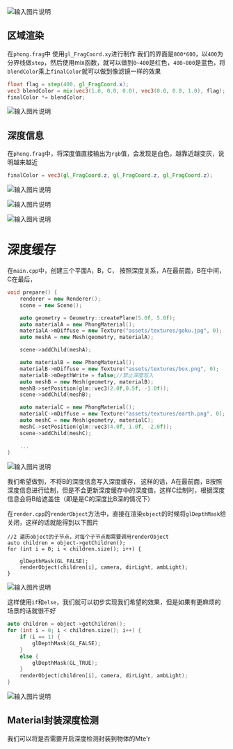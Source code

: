 
![输入图片说明](/imgs/2025-02-07/mYZFYCynhkJKZC2u.png)

## 区域渲染
在`phong.frag`中
使用`gl_FragCoord.xy`进行制作
我们的界面是`800*600`，以`400`为分界线做`step`，然后使用mix函数，就可以做到`0~400`是红色，`400~800`是蓝色，将`blendColor`乘上`finalColor`就可以做到像滤镜一样的效果
```glsl
float flag = step(400, gl_FragCoord.x);
vec3 blendColor = mix(vec3(1.0, 0.0, 0.0), vec3(0.0, 0.0, 1.0), flag);
finalColor *= blendColor;
```

![输入图片说明](/imgs/2025-02-07/feYWhxJJzh5MgNKj.png)

## 深度信息
在`phong.frag`中，将深度值直接输出为`rgb`值，会发现是白色，越靠近越变灰，说明越来越近
```glsl
finalColor = vec3(gl_FragCoord.z, gl_FragCoord.z, gl_FragCoord.z);
```
![输入图片说明](/imgs/2025-02-07/xzX9XWVoHNZK55am.png)

![输入图片说明](/imgs/2025-02-07/EkaWMb5RGmSmpcEt.png)

![输入图片说明](/imgs/2025-02-07/0sX9EIjBcaFkters.png)

# 深度缓存
在`main.cpp`中，创建三个平面A，B，C，
按照深度关系，A在最前面，B在中间，C在最后，
```cpp
void prepare() {
	renderer = new Renderer();
	scene = new Scene();

	auto geometry = Geometry::createPlane(5.0f, 5.0f);
	auto materialA = new PhongMaterial();
	materialA->mDiffuse = new Texture("assets/textures/goku.jpg", 0);
	auto meshA = new Mesh(geometry, materialA);

	scene->addChild(meshA);

	auto materialB = new PhongMaterial();
	materialB->mDiffuse = new Texture("assets/textures/box.png", 0);
	materialB->mDepthWrite = false;//禁止深度写入
	auto meshB = new Mesh(geometry, materialB);
	meshB->setPosition(glm::vec3(2.0f,0.5f, -1.0f));
	scene->addChild(meshB);

	auto materialC = new PhongMaterial();
	materialC->mDiffuse = new Texture("assets/textures/earth.png", 0);
	auto meshC = new Mesh(geometry, materialC);
	meshC->setPosition(glm::vec3(4.0f, 1.0f, -2.0f));
	scene->addChild(meshC);
	
	...
}
```

![输入图片说明](/imgs/2025-02-07/jmTRbKPmVBWo0iCH.png)

我们希望做到，不将B的深度信息写入深度缓存，
这样的话，A在最前面，B按照深度信息进行绘制，但是不会更新深度缓存中的深度值，这样C绘制时，根据深度信息会将B给遮盖住（即是是C的深度比B深的情况下）

在`render.cpp`的`renderObject`方法中，直接在渲染`object`的时候将`glDepthMask`给关闭，这样的话就能得到以下图片
```
//2 遍历object的子节点，对每个子节点都需要调用renderObject
auto children = object->getChildren();
for (int i = 0; i < children.size(); i++) {
	
	glDepthMask(GL_FALSE);
	renderObject(children[i], camera, dirLight, ambLight);
}
```

![输入图片说明](/imgs/2025-02-07/yRnKTj4Lxmcw9MpW.png)

这样使用`if`和`else`，我们就可以初步实现我们希望的效果，但是如果有更麻烦的场景的话就很不好
```cpp
auto children = object->getChildren();
for (int i = 0; i < children.size(); i++) {
	if (i == 1) {
		glDepthMask(GL_FALSE);
	}
	else {
		glDepthMask(GL_TRUE);
	}
	renderObject(children[i], camera, dirLight, ambLight);
}
```

![输入图片说明](/imgs/2025-02-07/EE5zCpSI6twwLCnR.png)

## Material封装深度检测
我们可以将是否需要开启深度检测封装到物体的Mte'r
<!--stackedit_data:
eyJoaXN0b3J5IjpbLTE3MDQ5NzMwNiwyMDAzMzg4NzE1LC0yMT
g5ODA0MTgsLTE4MDk5MTg5ODMsMTEwNjAwNTA2OSwtMjY5MjAz
MDIzLDIxNzM2NDQ2MSw1OTAyODEzOTIsLTIxMTk0Njg0NCwtMj
A4ODc0NjYxMl19
-->